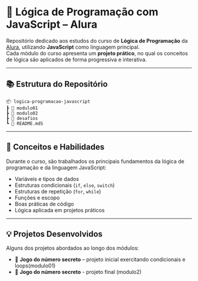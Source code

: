 # 🧠 Lógica de Programação com JavaScript – Alura

Repositório dedicado aos estudos do curso de **Lógica de Programação** da [Alura](https://www.alura.com.br/), utilizando **JavaScript** como linguagem principal.  
Cada módulo do curso apresenta um **projeto prático**, no qual os conceitos de lógica são aplicados de forma progressiva e interativa.

---
## 📚 Estrutura do Repositório

   ```blash
📦 logica-programacao-javascript
 ┣ 📁 modulo01
 ┣ 📁 modulo02
 ┣ 📁 desafios
 ┗ 📄 README.mdS
```


---

## 🚀 Conceitos e Habilidades

Durante o curso, são trabalhados os principais fundamentos da lógica de programação e da linguagem JavaScript:

- Variáveis e tipos de dados  
- Estruturas condicionais (`if`, `else`, `switch`)  
- Estruturas de repetição (`for`, `while`)  
- Funções e escopo  
- Boas práticas de código  
- Lógica aplicada em projetos práticos  

---

## 💡 Projetos Desenvolvidos

Alguns dos projetos abordados ao longo dos módulos:

- 🎯 **Jogo do número secreto** – projeto inicial exercitando condicionais e loops(modulo01)
- 🎯 **Jogo do número secreto** - projeto final (modulo2)


